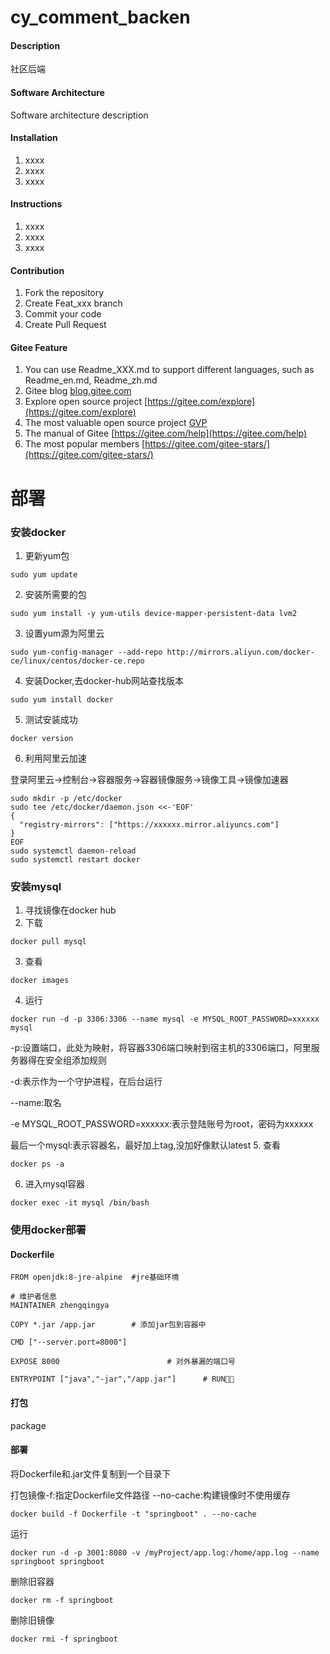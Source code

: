 # cy_comment_backen

#### Description
社区后端

#### Software Architecture
Software architecture description

#### Installation

1.  xxxx
2.  xxxx
3.  xxxx

#### Instructions

1.  xxxx
2.  xxxx
3.  xxxx

#### Contribution

1.  Fork the repository
2.  Create Feat_xxx branch
3.  Commit your code
4.  Create Pull Request


#### Gitee Feature

1.  You can use Readme\_XXX.md to support different languages, such as Readme\_en.md, Readme\_zh.md
2.  Gitee blog [blog.gitee.com](https://blog.gitee.com)
3.  Explore open source project [https://gitee.com/explore](https://gitee.com/explore)
4.  The most valuable open source project [GVP](https://gitee.com/gvp)
5.  The manual of Gitee [https://gitee.com/help](https://gitee.com/help)
6.  The most popular members  [https://gitee.com/gitee-stars/](https://gitee.com/gitee-stars/)


# 部署
### 安装docker
1. 更新yum包
```shell
sudo yum update
```
2. 安装所需要的包
```shell
sudo yum install -y yum-utils device-mapper-persistent-data lvm2
```
3. 设置yum源为阿里云
```shell
sudo yum-config-manager --add-repo http://mirrors.aliyun.com/docker-ce/linux/centos/docker-ce.repo
```
4. 安装Docker,去docker-hub网站查找版本
```shell
sudo yum install docker
```
5. 测试安装成功
```shell
docker version
```
6. 利用阿里云加速

登录阿里云->控制台->容器服务->容器镜像服务->镜像工具->镜像加速器
```shell
sudo mkdir -p /etc/docker
sudo tee /etc/docker/daemon.json <<-'EOF'
{
  "registry-mirrors": ["https://xxxxxx.mirror.aliyuncs.com"]
}
EOF
sudo systemctl daemon-reload
sudo systemctl restart docker
```
### 安装mysql
1. 寻找镜像在docker hub
2. 下载
```shell
docker pull mysql
```
3. 查看
```shell
docker images
```
4. 运行
```shell
docker run -d -p 3306:3306 --name mysql -e MYSQL_ROOT_PASSWORD=xxxxxx mysql
```
-p:设置端口，此处为映射，将容器3306端口映射到宿主机的3306端口，阿里服务器得在安全组添加规则

-d:表示作为一个守护进程，在后台运行

--name:取名

-e MYSQL_ROOT_PASSWORD=xxxxxx:表示登陆账号为root，密码为xxxxxx

最后一个mysql:表示容器名，最好加上tag,没加好像默认latest
5. 查看
```shell
docker ps -a
```
6. 进入mysql容器
```shell
docker exec -it mysql /bin/bash
```

### 使用docker部署
#### Dockerfile
```shell
FROM openjdk:8-jre-alpine  #jre基础环境

# 维护者信息
MAINTAINER zhengqingya

COPY *.jar /app.jar        # 添加jar包到容器中

CMD ["--server.port=8000"]

EXPOSE 8000                        # 对外暴漏的端口号

ENTRYPOINT ["java","-jar","/app.jar"]      # RUN🏃🏃
```
#### 打包
package
#### 部署
将Dockerfile和.jar文件复制到一个目录下

打包镜像-f:指定Dockerfile文件路径 --no-cache:构建镜像时不使用缓存
```shell
docker build -f Dockerfile -t "springboot" . --no-cache
```
运行
```shell
docker run -d -p 3001:8080 -v /myProject/app.log:/home/app.log --name springboot springboot
```
删除旧容器
```shell
docker rm -f springboot
```
删除旧镜像
```shell
docker rmi -f springboot
```







